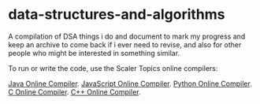 # data-structures-and-algorithms
A compilation of DSA things i do and document to mark my progress and keep an archive to come back if i ever need to revise, and also for other people who might be interested in something similar.

To run or write the code, use the Scaler Topics online compilers:

[Java Online Compiler](https://www.scaler.com/topics/java/online-java-compiler/).
[JavaScript Online Compiler](https://www.scaler.com/topics/javascript/online-javascript-compiler/).
[Python Online Compiler](https://www.scaler.com/topics/python/online-python-compiler/).
[C Online Compiler](https://www.scaler.com/topics/c/online-c-compiler/).
[C++ Online Compiler](https://www.scaler.com/topics/cpp/online-cpp-compiler/).
